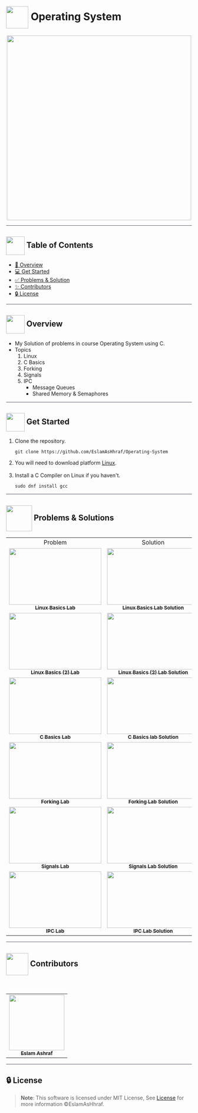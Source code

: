 # <img  align="center" width= 60px height =60px src="https://media4.giphy.com/media/5Lmn42BCOy99RaGRP7/giphy.gif?cid=ecf05e47lwjujsc4236k85djzopizi86yvrc1hhei7afv99y&rid=giphy.gif&ct=s"> Operating System

<div align="center">

<img width=500px src="https://i.pinimg.com/originals/9c/fb/09/9cfb09f0c029e1f8c938208a7e278d76.gif">
  
</div>

<hr style="background-color: #4b4c60"></hr>

## <img align= center width=50px height=50px src="https://user-images.githubusercontent.com/71986226/154075883-2a5679d2-b411-448f-b423-9565babf35aa.gif"> Table of Contents

- <a href ="#about"> 📙 Overview</a>
- <a href ="#Started"> 💻 Get Started</a>
- <a href ="#problems"> ✅ Problems & Solution</a>
- <a href ="#Contributors"> ✨ Contributors</a>
- <a href ="#License"> 🔒 License</a>
<hr style="background-color: #4b4c60"></hr>
<a id = "about"></a>

## <img align="center"  height =50px src="https://user-images.githubusercontent.com/71986226/154076110-1233d7a8-92c2-4d79-82c1-30e278aa518a.gif"> Overview

<ul>
<li>My Solution of problems in course Operating System using C.</li>
<li>
Topics
<ol>
    <li>Linux</li>
    <li>C Basics</li>
    <li>Forking</li>
    <li>Signals</li>
    <li>IPC
    <ul>
    <li>Message Queues</li>
    <li>Shared Memory & Semaphores</li>
    </ul>
    </li>
</ol>
</li>
</ul>
<hr style="background-color: #4b4c60"></hr>
<a id = "Started"></a>

## <img  align= center width=50px height=50px src="https://c.tenor.com/HgX89Yku5V4AAAAi/to-the-moon.gif"> Get Started

<ol>
<li>Clone the repository.

<br>

```
git clone https://github.com/EslamAsHhraf/Operating-System
```

</li>
<li> You will need to download platform <a href="https://www.linux.org/">Linux</a>. </li>
<br>
<li>  Install a C Compiler on Linux if you haven't.

<br>

```
sudo dnf install gcc
```

</li>
</ol>
<hr style="background-color: #4b4c60"></hr>
 <a id ="problems"></a>

## <img  align="center" width= 70px height =70px src="https://media4.giphy.com/media/KSqhV4hZgGYfA5nA2N/giphy.gif?cid=790b7611127431182d53e6b7cda389f73e6bb53224059bb4&rid=giphy.gif&ct=s"> Problems & Solutions

<table>
<tr>
    <td  align="center">Problem</td>
    <td  align="center">Solution</td>
</tr>
  <tr>
     <td align="center"><a target="_blank" href="https://github.com/EslamAsHhraf/Operating-System/blob/main/Linux%20Basics/Lab_Requirement_1_-_Linux_Basics.pdf"><img src="https://gostudyinturkey.com/wp-content/uploads/2018/07/Most-Popular-Questions-to-Study-in-Turkey-1.jpg" width="250px;" height=153px alt=""/><br /><sub><b>Linux Basics Lab</b></sub></a><br /></td>
     <td align="center"><a target="_blank" href="https://github.com/EslamAsHhraf/Operating-System/blob/main/Linux%20Basics/1.png"><img src="https://www.successfactor.co.nz/wp-content/uploads/2020/10/28-October-Solution-Problem.jpg" width="250px;" height=153px alt=""/><br /><sub><b>Linux Basics Lab Solution</b></sub></a><br /></td>
  </tr>
  <tr>
    <td align="center"><a target="_blank" href="https://github.com/EslamAsHhraf/Operating-System/blob/main/Linux%20Basics%20(2)/Lab_Requirement_2_-_Linux_Basics_2.pdf"><img src="https://gostudyinturkey.com/wp-content/uploads/2018/07/Most-Popular-Questions-to-Study-in-Turkey-1.jpg" width="250px;" height=153px alt=""/><br /><sub><b>Linux Basics (2) Lab</b></sub></a><br /></td>
     <td align="center"><a target="_blank" href="https://github.com/EslamAsHhraf/Operating-System/blob/main/Linux%20Basics%20(2)/finish.png"><img src="https://www.successfactor.co.nz/wp-content/uploads/2020/10/28-October-Solution-Problem.jpg" width="250px;" height=153px alt=""/><br /><sub><b>Linux Basics (2) Lab Solution</b></sub></a><br /></td>
  </tr>
  <tr>
     <td align="center"><a target="_blank" href="https://github.com/EslamAsHhraf/Operating-System/blob/main/C%20Basics/C%20Assignment.pdf"><img src="https://gostudyinturkey.com/wp-content/uploads/2018/07/Most-Popular-Questions-to-Study-in-Turkey-1.jpg" width="250px;" height=153px alt=""/><br /><sub><b>C Basics Lab</b></sub></a><br /></td>
     <td align="center"><a target="_blank" href="https://github.com/EslamAsHhraf/Operating-System/blob/main/C%20Basics/isJKP.c"><img src="https://www.successfactor.co.nz/wp-content/uploads/2020/10/28-October-Solution-Problem.jpg" width="250px;" height=153px alt=""/><br /><sub><b>C Basics lab Solution</b></sub></a><br /></td>
  </tr>
  <tr>
    <td align="center"><a target="_blank" href="https://github.com/EslamAsHhraf/Operating-System/blob/main/Forking/Lab%204%20-%20Forking.pdf"><img src="https://gostudyinturkey.com/wp-content/uploads/2018/07/Most-Popular-Questions-to-Study-in-Turkey-1.jpg" width="250px;" height=153px alt=""/><br /><sub><b>Forking Lab</b></sub></a><br /></td>
     <td align="center"><a target="_blank" href="https://github.com/EslamAsHhraf/Operating-System/blob/main/Forking/passCounter.c"><img src="https://www.successfactor.co.nz/wp-content/uploads/2020/10/28-October-Solution-Problem.jpg" width="250px;" height=153px alt=""/><br /><sub><b>Forking Lab Solution</b></sub></a><br /></td>
  </tr>
  <tr>
    <td align="center"><a target="_blank" href="https://github.com/EslamAsHhraf/Operating-System/blob/main/Signals/Signals%20Requirement.pdf"><img src="https://gostudyinturkey.com/wp-content/uploads/2018/07/Most-Popular-Questions-to-Study-in-Turkey-1.jpg" width="250px;" height=153px alt=""/><br /><sub><b>Signals Lab</b></sub></a><br /></td>
     <td align="center"><a target="_blank" href="https://github.com/EslamAsHhraf/Operating-System/blob/main/Signals/Signals.c"><img src="https://www.successfactor.co.nz/wp-content/uploads/2020/10/28-October-Solution-Problem.jpg" width="250px;"  height=153px alt=""/><br /><sub><b>Signals Lab Solution</b></sub></a><br /></td>
  </tr>
  <tr>
    <td align="center"><a target="_blank" href="https://github.com/EslamAsHhraf/Operating-System/blob/main/IPC/IPC%20Requirement%20-%20Spring%202021.pdf"><img src="https://gostudyinturkey.com/wp-content/uploads/2018/07/Most-Popular-Questions-to-Study-in-Turkey-1.jpg" width="250px;"  height=153px alt=""/><br /><sub><b>IPC Lab</b></sub></a><br /></td>
     <td align="center"><a target="_blank" href="https://github.com/EslamAsHhraf/Operating-System/tree/main/IPC/Solution"><img src="https://www.successfactor.co.nz/wp-content/uploads/2020/10/28-October-Solution-Problem.jpg" width="250px;" height=153px alt=""/><br /><sub><b>IPC Lab Solution</b></sub></a><br /></td>
  </tr>
</table>

<hr style="background-color: #4b4c60"></hr>
<a id ="Contributors"></a>

## <img align="center"  height =60px src="https://user-images.githubusercontent.com/63050133/156777293-72a6e681-2582-4a9d-ad92-09d1181d47c7.gif"> Contributors

<br>
<table >
  <tr>
        <td align="center"><a href="https://github.com/EslamAsHhraf"><img src="https://avatars.githubusercontent.com/u/71986226?v=4" width="150px;" alt=""/><br /><sub><b>Eslam Ashraf</b></sub></a><br /></td>
  </tr>
</table>

<hr style="background-color: #4b4c60"></hr>

<a id ="License"></a>

## 🔒 License

> **Note**: This software is licensed under MIT License, See [License](https://github.com/EslamAsHhraf/Operating-System/blob/main/LICENSE) for more information ©EslamAsHhraf.
